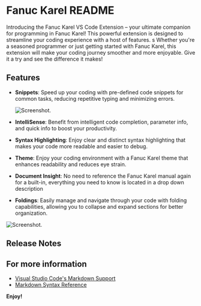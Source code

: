 # Fanuc Karel README

Introducing the Fanuc Karel VS Code Extension – your ultimate companion for programming in Fanuc Karel! This powerful extension is designed to streamline your coding experience with a host of features. 
s
Whether you're a seasoned programmer or just getting started with Fanuc Karel, this extension will make your coding journey smoother and more enjoyable. Give it a try and see the difference it makes!

## Features

* **Snippets**: Speed up your coding with pre-defined code snippets for common tasks, reducing repetitive typing and minimizing errors.

    ![  Screenshot.](https://github.com/HunterTruba/Fanuc-Karel/blob/main/assets/images/icon.png)

* **IntelliSense**: Benefit from intelligent code completion, parameter info, and quick info to boost your productivity.

* **Syntax Highlighting**: Enjoy clear and distinct syntax highlighting that makes your code more readable and easier to debug.

* **Theme**: Enjoy your coding environment with a Fanuc Karel theme that enhances readability and reduces eye strain.

* **Document Insight**: No need to reference the Fanuc Karel manual again for a built-in, everything you need to know is located in a drop down description

* **Foldings**: Easily manage and navigate through your code with folding capabilities, allowing you to collapse and expand sections for better organization.


![Screenshot.](https://github.com/HunterTruba/Fanuc-Karel/blob/main/assets/images/icon.png)


## Release Notes

## For more information

* [Visual Studio Code's Markdown Support](http://code.visualstudio.com/docs/languages/markdown)
* [Markdown Syntax Reference](https://help.github.com/articles/markdown-basics/)

**Enjoy!**

